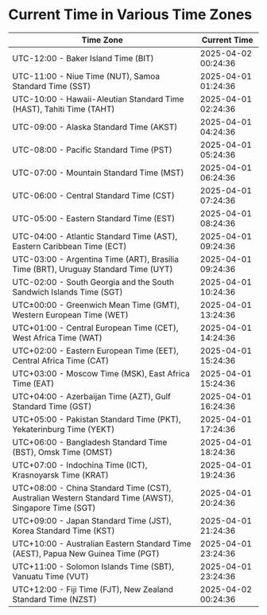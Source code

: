 # Current Time in Various Time Zones

| Time Zone | Current Time |
|-----------|--------------|
| UTC-12:00 - Baker Island Time (BIT) | 2025-04-02 00:24:36 |
| UTC-11:00 - Niue Time (NUT), Samoa Standard Time (SST) | 2025-04-01 01:24:36 |
| UTC-10:00 - Hawaii-Aleutian Standard Time (HAST), Tahiti Time (TAHT) | 2025-04-01 02:24:36 |
| UTC-09:00 - Alaska Standard Time (AKST) | 2025-04-01 04:24:36 |
| UTC-08:00 - Pacific Standard Time (PST) | 2025-04-01 05:24:36 |
| UTC-07:00 - Mountain Standard Time (MST) | 2025-04-01 06:24:36 |
| UTC-06:00 - Central Standard Time (CST) | 2025-04-01 07:24:36 |
| UTC-05:00 - Eastern Standard Time (EST) | 2025-04-01 08:24:36 |
| UTC-04:00 - Atlantic Standard Time (AST), Eastern Caribbean Time (ECT) | 2025-04-01 09:24:36 |
| UTC-03:00 - Argentina Time (ART), Brasília Time (BRT), Uruguay Standard Time (UYT) | 2025-04-01 09:24:36 |
| UTC-02:00 - South Georgia and the South Sandwich Islands Time (SGT) | 2025-04-01 10:24:36 |
| UTC±00:00 - Greenwich Mean Time (GMT), Western European Time (WET) | 2025-04-01 13:24:36 |
| UTC+01:00 - Central European Time (CET), West Africa Time (WAT) | 2025-04-01 14:24:36 |
| UTC+02:00 - Eastern European Time (EET), Central Africa Time (CAT) | 2025-04-01 15:24:36 |
| UTC+03:00 - Moscow Time (MSK), East Africa Time (EAT) | 2025-04-01 15:24:36 |
| UTC+04:00 - Azerbaijan Time (AZT), Gulf Standard Time (GST) | 2025-04-01 16:24:36 |
| UTC+05:00 - Pakistan Standard Time (PKT), Yekaterinburg Time (YEKT) | 2025-04-01 17:24:36 |
| UTC+06:00 - Bangladesh Standard Time (BST), Omsk Time (OMST) | 2025-04-01 18:24:36 |
| UTC+07:00 - Indochina Time (ICT), Krasnoyarsk Time (KRAT) | 2025-04-01 19:24:36 |
| UTC+08:00 - China Standard Time (CST), Australian Western Standard Time (AWST), Singapore Time (SGT) | 2025-04-01 20:24:36 |
| UTC+09:00 - Japan Standard Time (JST), Korea Standard Time (KST) | 2025-04-01 21:24:36 |
| UTC+10:00 - Australian Eastern Standard Time (AEST), Papua New Guinea Time (PGT) | 2025-04-01 23:24:36 |
| UTC+11:00 - Solomon Islands Time (SBT), Vanuatu Time (VUT) | 2025-04-01 23:24:36 |
| UTC+12:00 - Fiji Time (FJT), New Zealand Standard Time (NZST) | 2025-04-02 00:24:36 |
